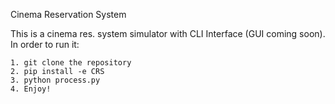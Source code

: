 Cinema Reservation System

This is a cinema res. system simulator with CLI Interface (GUI coming soon).
In order to run it:

    1. git clone the repository
    2. pip install -e CRS
    3. python process.py
    4. Enjoy!
